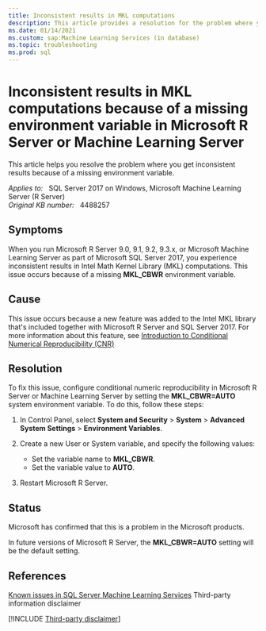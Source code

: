 ```yaml
---
title: Inconsistent results in MKL computations
description: This article provides a resolution for the problem where you get inconsistent results because of a missing environment variable.
ms.date: 01/14/2021
ms.custom: sap:Machine Learning Services (in database)
ms.topic: troubleshooting
ms.prod: sql 
---
```

# Inconsistent results in MKL computations because of a missing environment variable in Microsoft R Server or Machine Learning Server

This article helps you resolve the problem where you get inconsistent results because of a missing environment variable.

_Applies to:_ &nbsp; SQL Server 2017 on Windows, Microsoft Machine Learning Server (R Server)  
_Original KB number:_ &nbsp; 4488257

## Symptoms

When you run Microsoft R Server 9.0, 9.1, 9.2, 9.3.x, or Microsoft Machine Learning Server as part of Microsoft SQL Server 2017, you experience inconsistent results in Intel Math Kernel Library (MKL) computations. This issue occurs because of a missing **MKL_CBWR** environment variable.

## Cause

This issue occurs because a new feature was added to the Intel MKL library that's included together with Microsoft R Server and SQL Server 2017. For more information about this feature, see [Introduction to Conditional Numerical Reproducibility (CNR)](https://software.intel.com/content/www/us/en/develop/articles/introduction-to-the-conditional-numerical-reproducibility-cnr.html)

## Resolution

To fix this issue, configure conditional numeric reproducibility in Microsoft R Server or Machine Learning Server by setting the **MKL_CBWR=AUTO** system environment variable. To do this, follow these steps:

1. In Control Panel, select **System and Security** > **System** > **Advanced System Settings** > **Environment Variables**.

2. Create a new User or System variable, and specify the following values:

   - Set the variable name to **MKL_CBWR**.
   - Set the variable value to **AUTO**.

3. Restart Microsoft R Server.

## Status

Microsoft has confirmed that this is a problem in the Microsoft products.

In future versions of Microsoft R Server, the **MKL_CBWR=AUTO** setting will be the default setting.

## References

[Known issues in SQL Server Machine Learning Services](/sql/machine-learning/troubleshooting/known-issues-for-sql-server-machine-learning-services) Third-party information disclaimer

[!INCLUDE [Third-party disclaimer](../../../includes/third-party-disclaimer.md)]
